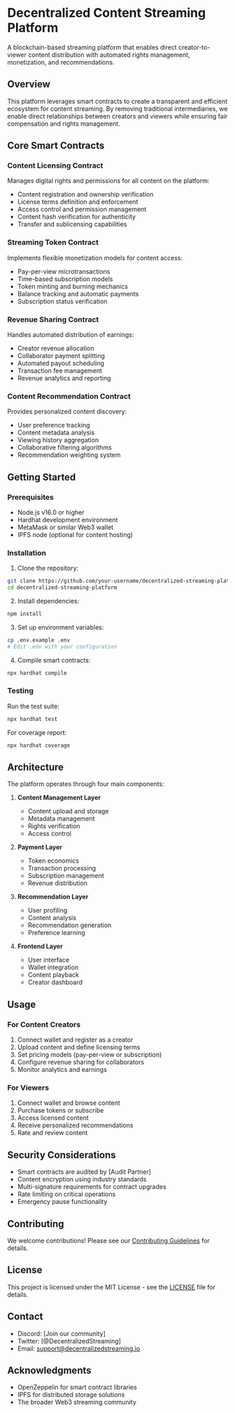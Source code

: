 # Decentralized Content Streaming Platform

A blockchain-based streaming platform that enables direct creator-to-viewer content distribution with automated rights management, monetization, and recommendations.

## Overview

This platform leverages smart contracts to create a transparent and efficient ecosystem for content streaming. By removing traditional intermediaries, we enable direct relationships between creators and viewers while ensuring fair compensation and rights management.

## Core Smart Contracts

### Content Licensing Contract

Manages digital rights and permissions for all content on the platform:
- Content registration and ownership verification
- License terms definition and enforcement
- Access control and permission management
- Content hash verification for authenticity
- Transfer and sublicensing capabilities

### Streaming Token Contract

Implements flexible monetization models for content access:
- Pay-per-view microtransactions
- Time-based subscription models
- Token minting and burning mechanics
- Balance tracking and automatic payments
- Subscription status verification

### Revenue Sharing Contract

Handles automated distribution of earnings:
- Creator revenue allocation
- Collaborator payment splitting
- Automated payout scheduling
- Transaction fee management
- Revenue analytics and reporting

### Content Recommendation Contract

Provides personalized content discovery:
- User preference tracking
- Content metadata analysis
- Viewing history aggregation
- Collaborative filtering algorithms
- Recommendation weighting system

## Getting Started

### Prerequisites

- Node.js v16.0 or higher
- Hardhat development environment
- MetaMask or similar Web3 wallet
- IPFS node (optional for content hosting)

### Installation

1. Clone the repository:
```bash
git clone https://github.com/your-username/decentralized-streaming-platform.git
cd decentralized-streaming-platform
```

2. Install dependencies:
```bash
npm install
```

3. Set up environment variables:
```bash
cp .env.example .env
# Edit .env with your configuration
```

4. Compile smart contracts:
```bash
npx hardhat compile
```

### Testing

Run the test suite:
```bash
npx hardhat test
```

For coverage report:
```bash
npx hardhat coverage
```

## Architecture

The platform operates through four main components:

1. **Content Management Layer**
    - Content upload and storage
    - Metadata management
    - Rights verification
    - Access control

2. **Payment Layer**
    - Token economics
    - Transaction processing
    - Subscription management
    - Revenue distribution

3. **Recommendation Layer**
    - User profiling
    - Content analysis
    - Recommendation generation
    - Preference learning

4. **Frontend Layer**
    - User interface
    - Wallet integration
    - Content playback
    - Creator dashboard

## Usage

### For Content Creators

1. Connect wallet and register as a creator
2. Upload content and define licensing terms
3. Set pricing models (pay-per-view or subscription)
4. Configure revenue sharing for collaborators
5. Monitor analytics and earnings

### For Viewers

1. Connect wallet and browse content
2. Purchase tokens or subscribe
3. Access licensed content
4. Receive personalized recommendations
5. Rate and review content

## Security Considerations

- Smart contracts are audited by [Audit Partner]
- Content encryption using industry standards
- Multi-signature requirements for contract upgrades
- Rate limiting on critical operations
- Emergency pause functionality

## Contributing

We welcome contributions! Please see our [Contributing Guidelines](CONTRIBUTING.md) for details.

## License

This project is licensed under the MIT License - see the [LICENSE](LICENSE) file for details.

## Contact

- Discord: [Join our community]
- Twitter: [@DecentralizedStreaming]
- Email: support@decentralizedstreaming.io

## Acknowledgments

- OpenZeppelin for smart contract libraries
- IPFS for distributed storage solutions
- The broader Web3 streaming community

